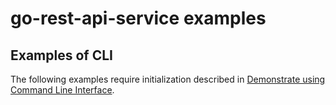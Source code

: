 # go-rest-api-service examples

## Examples of CLI

The following examples require initialization described in
[Demonstrate using Command Line Interface](../README.md#demonstrate-using-command-line-interface).
